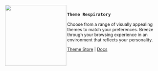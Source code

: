 <img src="[https://raw.githubusercontent.com/NautaDevs/theme-store/refs/heads/main/nauta-blue.png](https://raw.githubusercontent.com/NautaDevs/theme-store/52c6d8c3cbb43c9ffee3792bac1b893eb96468b6/nauta-blue.svg)" align="left" width="200"/>

### `Theme Respiratory`

Choose from a range of visually appealing themes to match your preferences.
Breeze through your browsing experience in an environment that reflects your personality.

<a href="https://nautaexternal.dev/themes">Theme Store</a> |
<a href="https://docs.nautaexternal.dev/resources/themes">Docs</a>
